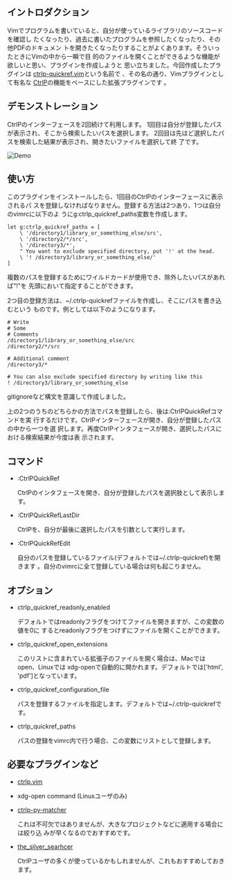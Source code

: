 ## イントロダクション

Vimでプログラムを書いていると、自分が使っているライブラリのソースコードを確認し
たくなったり、過去に書いたプログラムを参照したくなったり、その他PDFのドキュメン
トを開きたくなったりすることがよくあります。そういったときにVimの中から一瞬で目
的のファイルを開くことができるような機能が欲しいと思い、プラグインを作成しようと
思い立ちました。今回作成したプラグインは
[ctrlp-quickref.vim](https://github.com/iwataka/ctrlp-quickref.vim)という名前で
、その名の通り、Vimプラグインとして有名な
[CtrlP](https://github.com/kien/ctrlp.vim)の機能をベースにした拡張プラグインです
。

## デモンストレーション

CtrlPのインターフェースを2回続けて利用します。
1回目は自分が登録したパスが表示され、そこから検索したいパスを選択します。
2回目は先ほど選択したパスを検索した結果が表示され、開きたいファイルを選択して終
了です。

![Demo](https://github.com/iwataka/images/blob/master/quickref.gif)

## 使い方

このプラグインをインストールしたら、1回目のCtrlPのインターフェースに表示されるパ
スを登録しなければなりません。登録する方法は2つあり、1つは自分のvimrcに以下のよ
うにg:ctrlp_quickref_paths変数を作成します。

    let g:ctrlp_quickref_paths = [
        \ '/directory1/library_or_something_else/src',
        \ '/directory2/*/src',
        \ '/directory3/*',
        " You want to exclude specified directory, put '!' at the head.
        \ '! /directory3/library_or_something_else/'
    ]

複数のパスを登録するためにワイルドカードが使用でき、除外したいパスがあれば"!"を
先頭において指定することができます。

2つ目の登録方法は、~/.ctrlp-quickrefファイルを作成し、そこにパスを書き込むという
ものです。例としては以下のようになります。

    # Write
    # Some
    # Comments
    /directory1/library_or_something_else/src
    /directory2/*/src

    # Additional comment
    /directory3/*

    # You can also exclude specified directory by writing like this
    ! /directory3/library_or_something_else

gitignoreなど構文を意識して作成しました。

上の2つのうちのどちらかの方法でパスを登録したら、後は:CtrlPQuickRefコマンドを実
行するだけです。CtrlPインターフェースが開き、自分が登録したパスの中から一つを選
択します。再度CtrlPインタフェースが開き、選択したパスにおける検索結果が今度は表
示されます。

## コマンド

+ :CtrlPQuickRef

    CtrlPのインタフェースを開き、自分が登録したパスを選択肢として表示します。

+ :CtrlPQuickRefLastDir

    CtrlPを、自分が最後に選択したパスを引数として実行します。

+ :CtrlPQuickRefEdit

    自分のパスを登録しているファイル(デフォルトでは~/.ctrlp-quickref)を開きます
    。自分のvimrcに全て登録している場合は何も起こりません。

## オプション

+ ctrlp_quickref_readonly_enabled

    デフォルトではreadonlyフラグをつけてファイルを開きますが、この変数の値を0に
    するとreadonlyフラグをつけずにファイルを開くことができます。

+ ctrlp_quickref_open_extensions

    このリストに含まれている拡張子のファイルを開く場合は、Macではopen、Linuxでは
    xdg-openで自動的に開かれます。デフォルトでは['html', 'pdf']となっています。

+ ctrlp_quickref_configuration_file

    パスを登録するファイルを指定します。デフォルトでは~/.ctrlp-quickrefです。

+ ctrlp_quickref_paths

    パスの登録をvimrc内で行う場合、この変数にリストとして登録します。

## 必要なプラグインなど

+ [ctrlp.vim](https://github.com/kien/ctrlp.vim)

+ xdg-open command (Linuxユーザのみ)

+ [ctrlp-py-matcher](https://github.com/FelikZ/ctrlp-py-matcher)

    これは不可欠ではありませんが、大きなプロジェクトなどに適用する場合には絞り込
    みが早くなるのでおすすめです。

+ [the_silver_searhcer](https://github.com/ggreer/the_silver_searcher)

    CtrlPユーザの多くが使っているかもしれませんが、これもおすすめしておきます。
